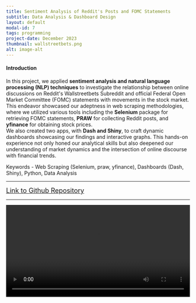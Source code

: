 ```yaml
---
title: Sentiment Analysis of Reddit's Posts and FOMC Statements
subtitle: Data Analysis & Dashboard Design
layout: default
modal-id: 7
tags: programming
project-date: December 2023
thumbnail: wallstreetbets.png
alt: image-alt
---
```


<html>
<head>
    <meta name="viewport" content="width=device-width, initial-scale=1.0">
</head>
<body>
    <h4>Introduction</h4>
    <p>In this project, we applied <b>sentiment analysis and natural language processing (NLP) techniques</b> to investigate the relationship between online discussions on Reddit's Wallstreetbets Subreddit and official Federal Open Market Committee (FOMC) statements with movements in the stock market. <br> This endeavor showcased our adeptness in web scraping methodologies, where we utilized various tools including the <b>Selenium</b> package for retrieving FOMC statements, <b>PRAW</b> for collecting Reddit posts, and <b>yfinance</b> for obtaining stock prices. <br> We also created two apps, with <b>Dash and Shiny</b>, to craft dynamic dashboards showcasing our findings and interactive graphs. This hands-on experience not only honed our analytical skills but also deepened our understanding of market dynamics and the intersection of online discourse with financial trends.</p>
    <p>Keywords - Web Scraping (Selenium, praw, yfinance), Dashboards (Dash, Shiny), Python, Data Analysis</p>
    <hr class="star-primary">
    <a href="https://github.com/Yu-TingWeng/Final_Project_Redditpower" target="_blank" style="font-size: 18px;">Link to Github Repository</a>
    <hr class="star-primary">
    <video width="100%" height="auto" controls>
        <source src="img/portfolio/Dash_App_Display.mp4" type="video/mp4">
        Your browser does not support the video tag.
    </video>
    <br>
    
</body>
</html>
